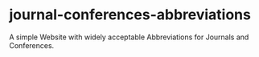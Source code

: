 # journal-conferences-abbreviations
A simple Website with widely acceptable Abbreviations for Journals and Conferences.
